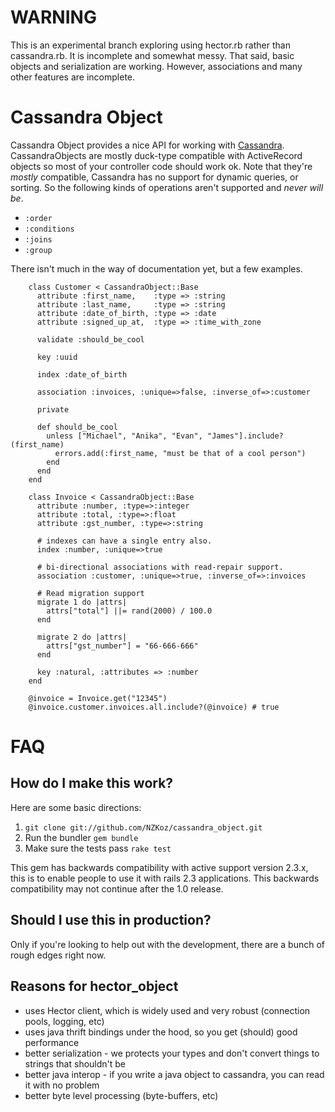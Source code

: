 # WARNING

This is an experimental branch exploring using hector.rb rather than
cassandra.rb. It is incomplete and somewhat messy. That said, basic objects and
serialization are working. However, associations and many other features are
incomplete.

# Cassandra Object

Cassandra Object provides a nice API for working with [Cassandra](http://incubator.apache.org/cassandra/). CassandraObjects are mostly duck-type compatible with ActiveRecord objects so most of your controller code should work ok.  Note that they're *mostly* compatible, Cassandra has no support for dynamic queries, or sorting.  So the following kinds of operations aren't supported and *never will be*.

* `:order`
* `:conditions`
* `:joins`
* `:group`

There isn't much in the way of documentation yet, but a few examples.

        class Customer < CassandraObject::Base
          attribute :first_name,    :type => :string
          attribute :last_name,     :type => :string
          attribute :date_of_birth, :type => :date
          attribute :signed_up_at,  :type => :time_with_zone
    
          validate :should_be_cool
    
          key :uuid
  
          index :date_of_birth
  
          association :invoices, :unique=>false, :inverse_of=>:customer

          private
  
          def should_be_cool
            unless ["Michael", "Anika", "Evan", "James"].include?(first_name)
              errors.add(:first_name, "must be that of a cool person")
            end
          end
        end

        class Invoice < CassandraObject::Base
          attribute :number, :type=>:integer
          attribute :total, :type=>:float
          attribute :gst_number, :type=>:string
  
          # indexes can have a single entry also.
          index :number, :unique=>true
  
          # bi-directional associations with read-repair support.
          association :customer, :unique=>true, :inverse_of=>:invoices
  
          # Read migration support
          migrate 1 do |attrs|
            attrs["total"] ||= rand(2000) / 100.0
          end
  
          migrate 2 do |attrs|
            attrs["gst_number"] = "66-666-666"
          end
  
          key :natural, :attributes => :number
        end
        
        @invoice = Invoice.get("12345")
        @invoice.customer.invoices.all.include?(@invoice) # true
        
# FAQ

## How do I make this work?

Here are some basic directions:

  1. `git clone git://github.com/NZKoz/cassandra_object.git`
  2. Run the bundler `gem bundle`
  3. Make sure the tests pass `rake test`

This gem has backwards compatibility with active support version 2.3.x,  this is to enable people to use it with rails 2.3 applications.  This backwards compatibility may not continue after the 1.0 release.

## Should I use this in production?

Only if you're looking to help out with the development, there are a bunch of rough edges right now.

## Reasons for hector_object

- uses Hector client, which is widely used and very robust
  (connection pools, logging, etc)
- uses java thrift bindings under the hood, so you get (should) good performance
- better serialization - we protects your types and don't convert
  things to strings that shouldn't be
- better java interop - if you write a java object to cassandra,
  you can read it with no problem
- better byte level processing (byte-buffers, etc)


